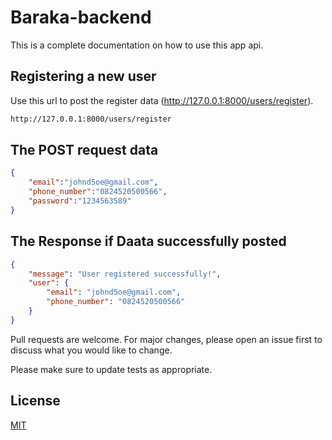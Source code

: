 # Baraka-backend


This is a complete documentation on how to use this app api.

## Registering a new user

Use this url to post the register data (http://127.0.0.1:8000/users/register).

```bash
http://127.0.0.1:8000/users/register
```

## The POST request data

```Json
{
    "email":"johnd5oe@gmail.com",
    "phone_number":"0824520500566",
    "password":"1234563589"
}
```

## The Response if Daata successfully posted

```json
{
    "message": "User registered successfully!",
    "user": {
        "email": "johnd5oe@gmail.com",
        "phone_number": "0824520500566"
    }
}
```

Pull requests are welcome. For major changes, please open an issue first
to discuss what you would like to change.

Please make sure to update tests as appropriate.

## License

[MIT](https://choosealicense.com/licenses/mit/)